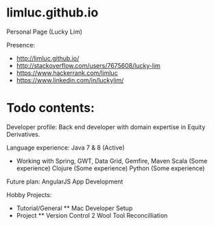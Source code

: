 # limluc.github.io

Personal Page (Lucky Lim) 

Presence:
* http://limluc.github.io/
* http://stackoverflow.com/users/7675608/lucky-lim
* https://www.hackerrank.com/limluc
* https://www.linkedin.com/in/luckylim/

# Todo contents:

Developer profile:
Back end developer with domain expertise in Equity Derivatives.

Language experience:
Java 7 & 8 (Active)
* Working with Spring, GWT, Data Grid, Gemfire, Maven
Scala (Some experience)
Clojure (Some experience)
Python (Some experience)

Future plan:
AngularJS
App Development

Hobby Projects:
* Tutorial/General
** Mac Developer Setup
* Project 
** Version Control 2 Wool Tool Reconcilliation
